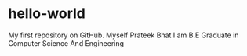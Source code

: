 # hello-world
My first repository on GitHub.
Myself Prateek Bhat
I am B.E Graduate in Computer Science And Engineering
